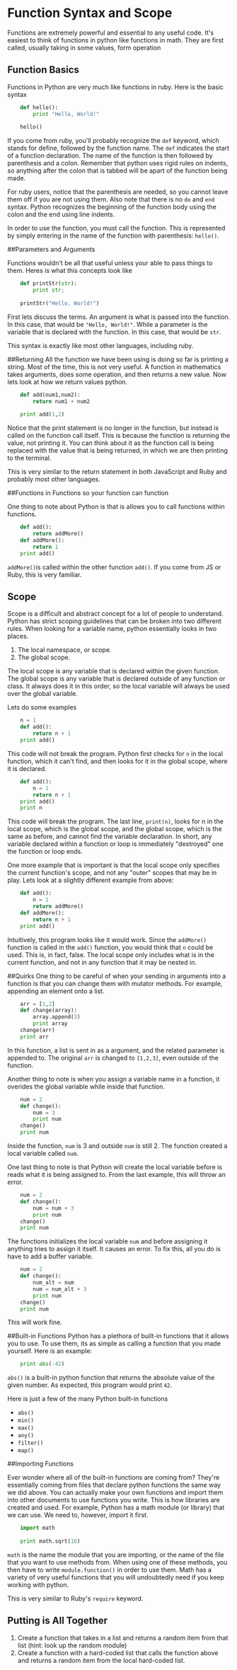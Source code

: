 # Function Syntax and Scope

Functions are extremely powerful and essential to any useful code. It's easiest to think of functions in python like functions in math. They are first called, usually taking in some values, form operation 

## Function Basics

Functions in Python are very much like functions in ruby. Here is the basic syntax

``` python
	def hello():
		print "Hello, World!"
	
	hello()
```

If you come from ruby, you'll probably recognize the `def` keyword, which stands for define, followed by the function name. The `def` indicates the start of a function declaration. The name of the function is then followed by parenthesis and a colon. Remember that python uses rigid rules on indents, so anything after the colon that is tabbed will be apart of the function being made. 

For ruby users, notice that the parenthesis are needed, so you cannot leave them off if you are not using them. Also note that there is no `do` and `end` syntax.  Python recognizes the beginning of the function body using the colon and the end using line indents.

In order to use the function, you must call the function. This is represented by simply entering in the name of the function with parenthesis: `hello()`.

##Parameters and Arguments

Functions wouldn't be all that useful unless your able to pass things to them. Heres is what this concepts look like

``` python
	def printStr(str):
		print str;
	
	printStr("Hello, World!")
```
First lets discuss the terms. An argument is what is passed into the function. In this case, that would be `"Hello, World!"`. While a parameter is the variable that is declared with the function. In this case, that would be `str`. 

This syntax is exactly like most other languages, including ruby.

##Returning 
All the function we have been using is doing so far is printing a string. Most of the time, this is not very useful. A function in mathematics takes arguments, does some operation, and then returns a new value. Now lets look at how we return values python.

``` python
	def add(num1,num2):
		return num1 + num2
	
	print add(1,2)
```
Notice that the print statement is no longer in the function, but instead is called on the function call itself. This is because the function is returning the value, not printing it. You can think about it as the function call is being replaced with the value that is being returned, in which we are then printing to the terminal.

This is very similar to the return statement in both JavaScript and Ruby and probably most other languages.

##Functions in Functions so your function can function

One thing to note about Python is that is allows you to call functions within functions. 

``` python
	def add():
		return addMore()
	def addMore():
		return 1
	print add()
```
`addMore()`is called within the other function `add()`. If you come from JS or Ruby, this is very familiar. 

## Scope

Scope is a difficult and abstract concept for a lot of people to understand. Python has strict scoping  guidelines that can be broken into two different rules. When looking for a variable name, python essentially looks in two places.

1. The local namespace, or scope.
2. The global scope.

The local scope is any variable that is declared within the given function. The global scope is any variable that is declared outside of any function or class. It always does it in this order, so the local variable will always be used over the global variable.

Lets do some examples

``` python
	n = 1
	def add():
		return n + 1
	print add()
```
This code will not break the program. Python first checks for `n` in the local function, which it can't find, and then looks for it in the global scope, where it is declared.
``` python
	def add():
		n = 1
		return n + 1
	print add()
	print n
```
This code will break the program. The last line, `print(n)`, looks for n in the local scope, which is the global scope, and the global scope, which is the same as before, and cannot find the variable declaration. In short, any variable declared within a function or loop is immediately "destroyed" one the function or loop ends. 

One more example that is important is that the local scope only specifies the current function's scope, and not any "outer" scopes that may be in play. Lets look at a slightly different example from above:
``` python
	def add():
		n = 1
		return addMore()
	def addMore():
		return n + 1
	print add()
```
Intuitively, this program looks like it would work. Since the `addMore()` function is called in the `add()` function, you would think that `n` could be used. This is, in fact, false. The local scope only includes what is in the current function, and not in any function that it may be nested in.

##Quirks
One thing to be careful of when your sending in arguments into a function is that you can change them with mutator methods. For example, appending an element onto a list.
``` python
	arr = [1,2]
	def change(array):
		array.append(3)
		print array
	change(arr)
	print arr
```
In this function, a list is sent in as a argument, and the related parameter is appended to. The original `arr` is changed to `[1,2,3]`, even outside of the function. 

Another thing to note is when you assign a variable name in a function, it overides the global variable while inside that function.

``` python
	num = 2
	def change():
		num = 3
		print num
	change()
	print num
```
Inside the function, `num` is 3 and outside `num` is still 2. The function created a local variable called `num`. 

One last thing to note is that Python will create the local variable before is reads what it is being assigned to. From the last example, this will throw an error.

``` python
	num = 2
	def change():
		num = num + 3
		print num
	change()
	print num
```
The functions initializes the local variable `num` and before assigning it anything tries to assign it itself. It causes an error. To fix this, all you do is have to add a buffer variable.

``` python
	num = 2
	def change():
		num_alt = num
		num = num_alt + 3
		print num
	change()
	print num
```
This will work fine. 


##Built-in Functions
Python has a plethora of built-in functions that it allows you to use. To use them, its as simple as calling a function that you made yourself. Here is an example:
``` python
	print abs(-42)
```
`abs()` is a built-in python function that returns the absolute value of the given number. As expected, this program would print `42`. 

Here is just a few of the many Python built-in functions
* `abs()`
* `min()`
* `max()`
* `any()`
* `filter()`
* `map()`

##Importing Functions

Ever wonder where all of the built-in functions are coming from? They're essentially coming from files that declare python functions the same way we did above. You can actually make your own functions and import them into other documents to use functions you write. This is how libraries are created and used. For example, Python has a math module (or library) that we can use. We need to, however, import it first.

``` python
	import math 
	
	print math.sqrt(16)
```
`math` is the name the module that you are importing, or the name of the file that you want to use methods from. When using one of these methods, you then have to write `module.function()` in order to use them. Math has a variety of very useful functions that you will undoubtedly need if you keep working with python.

This is very similar to Ruby's `require` keyword.

## Putting is All Together 

1. Create a function that takes in a list and returns a random item from that list (hint: look up the random module)
2. Create a function with a hard-coded list that calls the function above and returns a random item from the local hard-coded list.